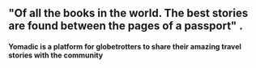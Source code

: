 ## "Of all the books in the world. The best stories are found between the pages of a passport" . 


#### Yomadic is a platform for globetrotters to share their amazing travel stories with the community 
